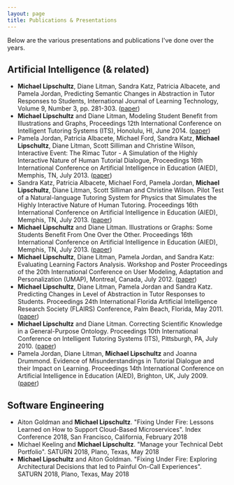 ```yaml
---
layout: page
title: Publications & Presentations
---
```


Below are the various presentations and publications I've done over the years.

## Artificial Intelligence (& related)

- **Michael Lipschultz**, Diane Litman, Sandra Katz, Patricia Albacete, and Pamela Jordan, Predicting Semantic Changes in Abstraction in Tutor Responses to Students, International Journal of Learning Technology, Volume 9, Number 3, pp. 281-303. ([paper](14-ijlt.pdf))
- **Michael Lipschultz** and Diane Litman, Modeling Student Benefit from Illustrations and Graphs, Proceedings 12th International Conference on Intelligent Tutoring Systems (ITS), Honolulu, HI, June 2014. ([paper](14-its.pdf))
- Pamela Jordan, Patricia Albacete, Michael Ford, Sandra Katz, **Michael Lipschultz**, Diane Litman, Scott Silliman and Christine Wilson, Interactive Event: The Rimac Tutor - A Simulation of the Highly Interactive Nature of Human Tutorial Dialogue, Proceedings 16th International Conference on Artificial Intelligence in Education (AIED), Memphis, TN, July 2013. ([paper](13-aied-interact.pdf))
- Sandra Katz, Patricia Albacete, Michael Ford, Pamela Jordan, **Michael Lipschultz**, Diane Litman, Scott Silliman and Christine Wilson. Pilot Test of a Natural-language Tutoring System for Physics that Simulates the Highly Interactive Nature of Human Tutoring. Proceedings 16th International Conference on Artificial Intelligence in Education (AIED), Memphis, TN, July 2013. ([paper](13-aied-rimac.pdf))
- **Michael Lipschultz** and Diane Litman. Illustrations or Graphs: Some Students Benefit From One Over the Other. Proceedings 16th International Conference on Artificial Intelligence in Education (AIED), Memphis, TN, July 2013. ([paper](13-aied-vis.pdf))
- **Michael Lipschultz**, Diane Litman, Pamela Jordan, and Sandra Katz: Evaluating Learning Factors Analysis. Workshop and Poster Proceedings of the 20th International Conference on User Modeling, Adaptation and Personalization (UMAP), Montreal, Canada, July 2012. ([paper](umap12.pdf))
- **Michael Lipschultz**, Diane Litman, Pamela Jordan and Sandra Katz. Predicting Changes in Level of Abstraction in Tutor Responses to Students. Proceedings 24th International Florida Artificial Intelligence Research Society (FLAIRS) Conference, Palm Beach, Florida, May 2011. ([paper](flairs10-13.pdf))
- **Michael Lipschultz** and Diane Litman. Correcting Scientific Knowledge in a General-Purpose Ontology. Proceedings 10th International Conference on Intelligent Tutoring Systems (ITS), Pittsburgh, PA, July 2010. ([paper](60950374.pdf))
- Pamela Jordan, Diane Litman, **Michael Lipschultz** and Joanna Drummond. Evidence of Misunderstandings in Tutorial Dialogue and their Impact on Learning. Proceedings 14th International Conference on Artificial Intelligence in Education (AIED), Brighton, UK, July 2009. ([paper](paper_179.pdf))


## Software Engineering

- Aiton Goldman and **Michael Lipschultz**. "Fixing Under Fire: Lessons Learned on How to Support Cloud-Based Microservices". Index Conference 2018, San Francisco, California, February 2018
- Michael Keeling and **Michael Lipschultz**. "Manage your Technical Debt Portfolio". SATURN 2018, Plano, Texas, May 2018
- **Michael Lipschultz** and Aiton Goldman. "Fixing Under Fire: Exploring Architectural Decisions that led to Painful On-Call Experiences". SATURN 2018, Plano, Texas, May 2018
